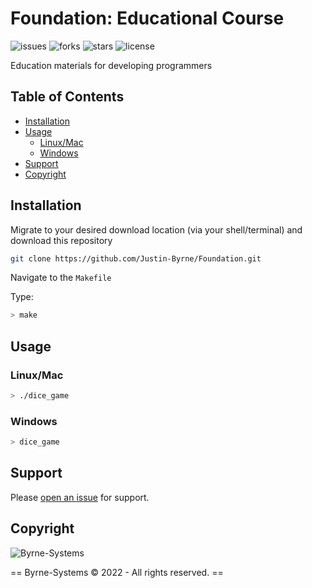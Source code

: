# Foundation: Educational Course

![issues](https://img.shields.io/github/issues/Justin-Byrne/Foundation)
![forks](https://img.shields.io/github/forks/Justin-Byrne/Foundation)
![stars](https://img.shields.io/github/stars/Justin-Byrne/Foundation)
![license](https://img.shields.io/github/license/Justin-Byrne/Foundation)

Education materials for developing programmers

## Table of Contents
- [Installation](#installation)
- [Usage](#usage)
  - [Linux/Mac](#linux/mac)
  - [Windows](#windows)
- [Support](#support)
- [Copyright](#copyright)

## Installation

Migrate to your desired download location (via your shell/terminal) and download this repository

```sh
git clone https://github.com/Justin-Byrne/Foundation.git
```

Navigate to the `Makefile` 

Type:

```sh
> make
```

## Usage

### Linux/Mac

```sh
> ./dice_game
```

### Windows

```sh
> dice_game
```

## Support

Please [open an issue](https://github.com/Justin-Byrne/Foundation/issues/new) for support.

## Copyright

![Byrne-Systems](http://byrne-systems.com/content/static/cube_sm.png)

== Byrne-Systems © 2022 - All rights reserved. ==